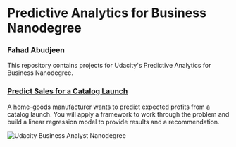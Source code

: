 # Predictive Analytics for Business Nanodegree

### Fahad Abudjeen

This repository contains projects for Udacity's Predictive Analytics for Business Nanodegree.




### [Predict Sales for a Catalog Launch](https://github.com/kaishengteh/Business-Analyst-Nanodegree/blob/master/1-Problem-Solving-with-Advanced-Analytics/1.1-Predicting-Diamond-Price.ipynb)
A home-goods manufacturer wants to predict expected profits from a catalog launch. You will apply a framework to work through the problem and build a linear regression model to provide results and a recommendation.


![Udacity Business Analyst Nanodegree](https://user-images.githubusercontent.com/14093302/34906846-7368e8d0-f8b0-11e7-9b8a-44c468d7a61b.jpg)



